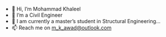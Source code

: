 - 👋 Hi, I’m Mohammad Khaleel
- 👀 I’m a Civil Engineer 
- 🌱 I am currently a master’s student in Structural Engineering...
- 📫 Reach me on m_k_awad@outlook.com

<!---
MKhAwad/MKhAwad is a ✨ special ✨ repository because its `README.md` (this file) appears on your GitHub profile.
You can click the Preview link to take a look at your changes.
--->
